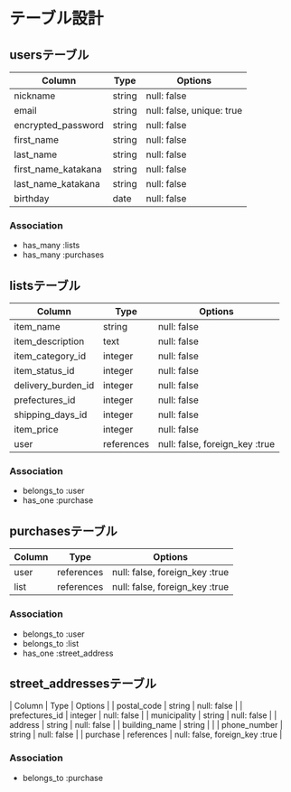 # テーブル設計


## usersテーブル

| Column                | Type          | Options                      |
|-----------------------|---------------|------------------------------|
| nickname              | string        | null: false                  |
| email                 | string        | null: false, unique: true    |
| encrypted_password    | string        | null: false                  |
| first_name            | string        | null: false                  |
| last_name             | string        | null: false                  |
| first_name_katakana   | string        | null: false                  |
| last_name_katakana    | string        | null: false                  |
| birthday              | date          | null: false                  |


### Association

- has_many :lists
- has_many :purchases


## listsテーブル

| Column                | Type          | Options                          |
|-----------------------|---------------|----------------------------------|
| item_name             | string        | null: false                      |
| item_description      | text          | null: false                      |
| item_category_id      | integer       | null: false                      |
| item_status_id        | integer       | null: false                      |
| delivery_burden_id    | integer       | null: false                      |
| prefectures_id        | integer       | null: false                      |
| shipping_days_id      | integer       | null: false                      |
| item_price            | integer       | null: false                      |
| user                  | references    | null: false, foreign_key :true   |

### Association

- belongs_to :user
- has_one :purchase


## purchasesテーブル

| Column                | Type          | Options                          |
|-----------------------|---------------|----------------------------------|
| user                  | references    | null: false, foreign_key :true   |
| list                  | references    | null: false, foreign_key :true   |

### Association

- belongs_to :user
- belongs_to :list
- has_one :street_address


## street_addressesテーブル

| Column                | Type          | Options                          |
| postal_code           | string        | null: false                      |
| prefectures_id        | integer       | null: false                      |
| municipality          | string        | null: false                      |
| address               | string        | null: false                      |
| building_name         | string        |                                  |
| phone_number          | string        | null: false                      |
| purchase              | references    | null: false, foreign_key :true   |

### Association

- belongs_to :purchase
